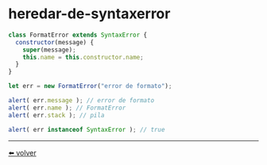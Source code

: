 # heredar-de-syntaxerror

````js
class FormatError extends SyntaxError {
  constructor(message) {
    super(message);
    this.name = this.constructor.name;
  }
}

let err = new FormatError("error de formato");

alert( err.message ); // error de formato
alert( err.name ); // FormatError
alert( err.stack ); // pila

alert( err instanceof SyntaxError ); // true
````
---
[⬅️ volver](https://github.com/VictorHugoAguilar/javascript-interview-questions-explained/blob/main/theory/error-handling/custom-errors/readme.md#heredar-de-syntaxerror)
